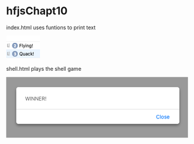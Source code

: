 # hfjsChapt10

index.html uses funtions to print text

![alt index window](index.png)

shell.html plays the shell game

![alt shell](shell.png)